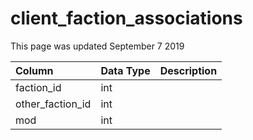 # client\_faction\_associations

This page was updated September 7 2019

| Column | Data Type | Description |
| :--- | :--- | :--- |
| faction\_id | int |  |
| other\_faction\_id | int |  |
| mod | int |  |

